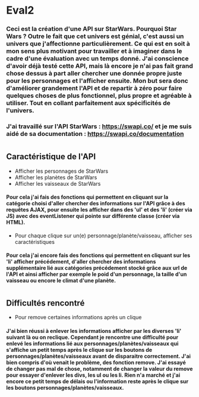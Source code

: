 # Eval2

### Ceci est la création d'une API sur StarWars. Pourquoi Star Wars ? Outre le fait que cet univers est génial, c'est aussi un univers que j'affectionne particulièrement. Ce qui est en soit à mon sens plus motivant pour travailler et à imaginer dans le cadre d'une évaluation avec un temps donné. J'ai conscience d'avoir déjà testé cette API, mais là encore je n'ai pas fait grand chose dessus à part aller chercher une donnée propre juste pour les personnages et l'afficher ensuite. Mon but sera donc d'améliorer grandement l'API et de repartir à zéro pour faire quelques choses de plus fonctionnel, plus propre et agréable à utiliser. Tout en collant parfaitement aux spécificités de l'univers.  

### J'ai travaillé sur l'API StarWars : https://swapi.co/ et je me suis aidé de sa documentation : https://swapi.co/documentation

#

## Caractéristique de l'API

- Afficher les personnages de StarWars
- Afficher les planètes de StarWars
- Afficher les vaisseaux de StarWars

#### Pour cela j'ai fais des fonctions qui permettent en cliquant sur la catégorie choisi d'aller chercher des informations sur l'API grâce à des requêtes AJAX, pour ensuite les afficher dans des 'ul' et des 'li' (créer via JS) avec des eventListener qui pointe sur différente classe (créer via HTML).

- Pour chaque clique sur un(e) personnage/planète/vaisseau, afficher ses caractéristiques

#### Pour cela j'ai encore fais des fonctions qui permettent en cliquant sur les 'li' afficher précédement, d'aller chercher des informations supplémentaire lié aux catégories précédement stocké grâce aux url de l'API et ainsi afficher par exemple le poid d'un personnage, la taille d'un vaisseau ou encore le climat d'une planète.

#

## Difficultés rencontré

- Pour remove certaines informations après un clique

#### J'ai bien réussi à enlever les informations afficher par les diverses 'li' suivant là ou on reclique. Cependant je rencontre une difficulté pour enlevé les informations lié aux personnages/planètes/vaisseaux qui s'affiche un petit temps après le clique sur les boutons de personnages/planètes/vaisseaux avant de disparaitre correctement. J'ai bien compris d'où venait le problème, des fonction remove. J'ai essayé de changer pas mal de chose, notamment de changer la valeur du remove pour essayer d'enlever les divs, les ul ou les li. Rien n'a marché et j'ai encore ce petit temps de délais ou l'information reste après le clique sur les boutons personnages/planètes/vaisseaux. 

